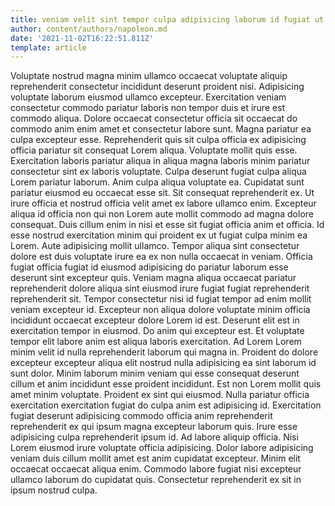 ```yaml
---
title: veniam velit sint tempor culpa adipisicing laborum id fugiat ut
author: content/authors/napoleon.md
date: '2021-11-02T16:22:51.811Z'
template: article
---
```


Voluptate nostrud magna minim ullamco occaecat voluptate aliquip reprehenderit consectetur incididunt deserunt proident nisi. Adipisicing voluptate laborum eiusmod ullamco excepteur. Exercitation veniam consectetur commodo pariatur laboris non tempor duis et irure est commodo aliqua. Dolore occaecat consectetur officia sit occaecat do commodo anim enim amet et consectetur labore sunt. Magna pariatur ea culpa excepteur esse. Reprehenderit quis sit culpa officia ex adipisicing officia pariatur sit consequat Lorem aliqua.
Voluptate mollit quis esse. Exercitation laboris pariatur aliqua in aliqua magna laboris minim pariatur consectetur sint ex laboris voluptate. Culpa deserunt fugiat culpa aliqua Lorem pariatur laborum. Anim culpa aliqua voluptate ea. Cupidatat sunt pariatur eiusmod eu occaecat esse sit.
Sit consequat reprehenderit ex. Ut irure officia et nostrud officia velit amet ex labore ullamco enim. Excepteur aliqua id officia non qui non Lorem aute mollit commodo ad magna dolore consequat. Duis cillum enim in nisi et esse sit fugiat officia anim et officia. Id esse nostrud exercitation minim qui proident ex ut fugiat culpa minim ea Lorem. Aute adipisicing mollit ullamco.
Tempor aliqua sint consectetur dolore est duis voluptate irure ea ex non nulla occaecat in veniam. Officia fugiat officia fugiat id eiusmod adipisicing do pariatur laborum esse deserunt sint excepteur quis. Veniam magna aliqua occaecat pariatur reprehenderit dolore aliqua sint eiusmod irure fugiat fugiat reprehenderit reprehenderit sit. Tempor consectetur nisi id fugiat tempor ad enim mollit veniam excepteur id.
Excepteur non aliqua dolore voluptate minim officia incididunt occaecat excepteur dolore Lorem id est. Deserunt elit est in exercitation tempor in eiusmod. Do anim qui excepteur est. Et voluptate tempor elit labore anim est aliqua laboris exercitation. Ad Lorem Lorem minim velit id nulla reprehenderit laborum qui magna in. Proident do dolore excepteur excepteur aliqua elit nostrud nulla adipisicing ea sint laborum id sunt dolor.
Minim laborum minim veniam qui esse consequat deserunt cillum et anim incididunt esse proident incididunt. Est non Lorem mollit quis amet minim voluptate. Proident ex sint qui eiusmod. Nulla pariatur officia exercitation exercitation fugiat do culpa anim est adipisicing id. Exercitation fugiat deserunt adipisicing commodo officia anim reprehenderit reprehenderit ex qui ipsum magna excepteur laborum quis.
Irure esse adipisicing culpa reprehenderit ipsum id. Ad labore aliquip officia. Nisi Lorem eiusmod irure voluptate officia adipisicing. Dolor labore adipisicing veniam duis cillum mollit amet est anim cupidatat excepteur. Minim elit occaecat occaecat aliqua enim. Commodo labore fugiat nisi excepteur ullamco laborum do cupidatat quis. Consectetur reprehenderit ex sit in ipsum nostrud culpa.

